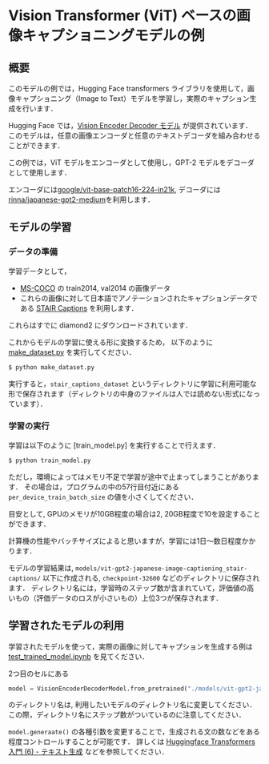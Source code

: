 # Vision Transformer (ViT) ベースの画像キャプショニングモデルの例

## 概要

このモデルの例では，Hugging Face transformers ライブラリを使用して，画像キャプショニング（Image to Text）モデルを学習し，実際のキャプション生成を行います．

Hugging Face では，[Vision Encoder Decoder モデル](https://huggingface.co/docs/transformers/model_doc/vision-encoder-decoder)  が提供されています．
このモデルは，任意の画像エンコーダと任意のテキストデコーダを組み合わせることができます．

この例では，ViT モデルをエンコーダとして使用し，GPT-2 モデルをデコーダとして使用します．

エンコーダには[google/vit-base-patch16-224-in21k](https://huggingface.co/google/vit-base-patch16-224-in21k), 
デコーダには[rinna/japanese-gpt2-medium](https://huggingface.co/rinna/japanese-gpt2-medium)を利用します．

## モデルの学習

### データの準備

学習データとして，
- [MS-COCO](https://cocodataset.org/) の train2014, val2014 の画像データ
- これらの画像に対して日本語でアノテーションされたキャプションデータである [STAIR Captions](http://captions.stair.center/)
を利用します．

これらはすでに diamond2 にダウンロードされています．

これからモデルの学習に使える形に変換するため， 以下のように [make_dataset.py](make_dataset.py) を実行してください．

```bash
$ python make_dataset.py
```

実行すると，`stair_captions_dataset` というディレクトリに学習に利用可能な形で保存されます（ディレクトリの中身のファイルは人では読めない形式になっています）．

### 学習の実行

学習は以下のように [train_model.py] を実行することで行えます．

```bash
$ python train_model.py
```

ただし，環境によってはメモリ不足で学習が途中で止まってしまうことがあります．
その場合は，プログラムの中の57行目付近にある `per_device_train_batch_size` の値を小さくしてください．

目安として, GPUのメモリが10GB程度の場合は2, 20GB程度で10を設定することができます．

計算機の性能やバッチサイズによると思いますが，学習には1日～数日程度かかります．

モデルの学習結果は, `models/vit-gpt2-japanese-image-captioning_stair-captions/` 以下に作成される,
`checkpoint-32600` などのディレクトリに保存されます．
ディレクトリ名には，学習時のステップ数が含まれていて，評価値の高いもの（評価データのロスが小さいもの）上位3つが保存されます．

## 学習されたモデルの利用

学習されたモデルを使って，実際の画像に対してキャプションを生成する例は [test_trained_model.ipynb](./test_trained_model.ipynb) を見てください．

2つ目のセルにある
```python
model = VisionEncoderDecoderModel.from_pretrained("./models/vit-gpt2-japanese-image-captioning_stair-captions/checkpoint-326000/")
```
のディレクトリ名は, 利用したいモデルのディレクトリ名に変更してください．
この際，ディレクトリ名にステップ数がついているのに注意してください．

`model.generaate()` の各種引数を変更することで，生成される文の数などをある程度コントロールすることが可能です．
詳しくは [Huggingface Transformers 入門 (6) - テキスト生成](https://note.com/npaka/n/n5d296d8ae26d) などを参照してください．











 